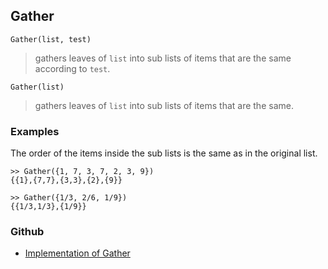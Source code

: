 ## Gather

```
Gather(list, test) 
```

> gathers leaves of `list` into sub lists of items that are the same according to `test`.


```
Gather(list) 
```

> gathers leaves of `list` into sub lists of items that are the same.


### Examples

The order of the items inside the sub lists is the same as in the original list.

``` 
>> Gather({1, 7, 3, 7, 2, 3, 9})
{{1},{7,7},{3,3},{2},{9}}

>> Gather({1/3, 2/6, 1/9})
{{1/3,1/3},{1/9}}
```
### Github
* [Implementation of Gather](https://github.com/axkr/symja_android_library/blob/master/symja_android_library/matheclipse-core/src/main/java/org/matheclipse/core/builtin/ListFunctions.java#L2816) 
